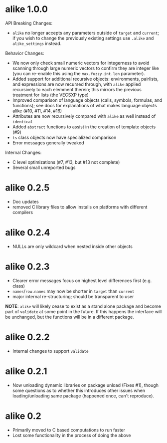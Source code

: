 alike 1.0.0
===========

API Breaking Changes:

* `alike` no longer accepts any parameters outside of `target` and `current`; if
  you wish to change the previously existing settings use `.alike` and
  `alike_settings` instead.

Behavior Changes:

* We now only check small numeric vectors for integerness to avoid scanning
  through large numeric vectors to confirm they are integer like (you can
  re-enable this using the `max.fuzzy.int.len` parameter).
* Added support for additional recursive objects: environments, pairlists, and
  expressions are now recursed through, with `alike` applied recursively to each
  elemment therein; this mirrors the previous treatment for lists (the VECSXP
  type)
* Improved comparison of language objects (calls, symbols, formulas, and
  functions); see docs for explanations of what makes language objects alike
  (#10, #11, #14, #16)
* Attributes are now recursively compared with `alike` as well instead of
  `identical`
* Added `abstract` functions to assist in the creation of template objects (#9)
* `ts` class objects now have specialized comparison
* Error messages generally tweaked

Internal Changes:

* C level optimizations (#7, #13, but #13 not complete)
* Several small unreported bugs

alike 0.2.5
===========

* Doc updates
* removed C library files to allow installs on platforms with different
  compilers

alike 0.2.4
===========

* NULLs are only wildcard when nested inside other objects

alike 0.2.3
===========

* Clearer error messages focus on highest level differences first (e.g. class)
* `names`/`row.names` may now be shorter in `target` than `current`
* major internal re-structuring; should be transparent to user

**NOTE**: `alike` will likely cease to exist as a stand alone package and become part of `validate` at some point in the future.  If this happens the interface will be unchanged, but the functions will be in a different package.

alike 0.2.2
===========

* Internal changes to support `validate`

alike 0.2.1
===========

* Now unloading dynamic libraries on package unload (Fixes #1), though some
  questions as to whether this introduces other issues when loading/unloading
  same package (happened once, can't reproduce).

alike 0.2
=========

* Primarily moved to C based computations to run faster
* Lost some functionality in the process of doing the above
